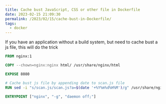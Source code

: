 ```yaml
---
title: Cache bust JavaScript, CSS or other file in Dockerfile
date: 2023-02-15 21:09:30
permalink: /2023/02/15/cache-bust-in-Dockerfile/
tags:
  - docker
---
```


If you have an application without a build system, but need to cache bust a js file, this will do the trick

```dockerfile
FROM nginx:1

COPY --chown=nginx:nginx html/ /usr/share/nginx/html

EXPOSE 8080

# Cache bust js file by appending date to scan.js file
RUN sed -i "s/scan.js/scan.js?a=$(date '+%Y%m%d%H%M')/g" /usr/share/nginx/html/index.html

ENTRYPOINT ["nginx", "-g", "daemon off;"]
```
